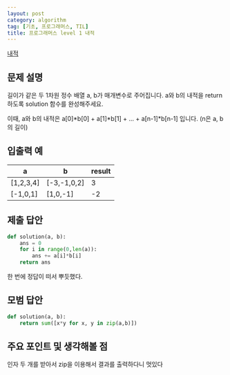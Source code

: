 ```yaml
---
layout: post
category: algorithm
tag: [기초, 프로그래머스, TIL]
title: 프로그래머스 level 1 내적
---
```


[내적](https://programmers.co.kr/learn/courses/30/lessons/70128) 

## 문제 설명

길이가 같은 두 1차원 정수 배열 a, b가 매개변수로 주어집니다. a와 b의 내적을 return 하도록 solution 함수를 완성해주세요.

이때, a와 b의 내적은 a\[0]*b\[0] + a\[1]*b\[1] + ... + a\[n-1]*b\[n-1] 입니다. (n은 a, b의 길이)

## 입출력 예

<table>
  <thead>
    <tr>
      <th>a</th>
      <th>b</th>
      <th>result</th>
    </tr>
  </thead>
  <tbody>
    <tr>
      <td>[1,2,3,4]</td>
      <td>[-3,-1,0,2]</td>
      <td>3</td>
    </tr>
    <tr>
      <td>[-1,0,1]</td>
      <td>[1,0,-1]</td>
      <td>-2</td>
    </tr>
  </tbody>
</table>

## 제출 답안

```python
def solution(a, b):
    ans = 0
    for i in range(0,len(a)):
        ans += a[i]*b[i]
    return ans
```
한 번에 정답이 떠서 뿌듯했다.

## 모범 답안

```python
def solution(a, b):
    return sum([x*y for x, y in zip(a,b)])
```

## 주요 포인트 및 생각해볼 점   

  인자 두 개를 받아서 zip을 이용해서 결과를 출력하다니 멋있다
